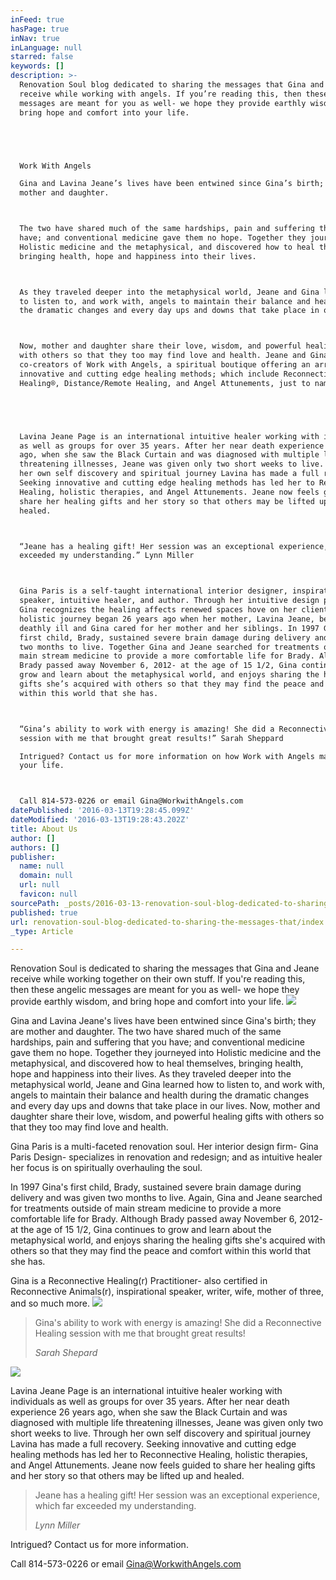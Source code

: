 ```yaml
---
inFeed: true
hasPage: true
inNav: true
inLanguage: null
starred: false
keywords: []
description: >-
  Renovation Soul blog dedicated to sharing the messages that Gina and Jeane
  receive while working with angels. If you’re reading this, then these angelic
  messages are meant for you as well- we hope they provide earthly wisdom, and
  bring hope and comfort into your life.





  Work With Angels

  Gina and Lavina Jeane’s lives have been entwined since Gina’s birth; they are
  mother and daughter.



  The two have shared much of the same hardships, pain and suffering that you
  have; and conventional medicine gave them no hope. Together they journeyed into
  Holistic medicine and the metaphysical, and discovered how to heal themselves,
  bringing health, hope and happiness into their lives.



  As they traveled deeper into the metaphysical world, Jeane and Gina learned how
  to listen to, and work with, angels to maintain their balance and health during
  the dramatic changes and every day ups and downs that take place in our lives.



  Now, mother and daughter share their love, wisdom, and powerful healing gifts
  with others so that they too may find love and health. Jeane and Gina are
  co-creators of Work with Angels, a spiritual boutique offering an array of
  innovative and cutting edge healing methods; which include Reconnective
  Healing®, Distance/Remote Healing, and Angel Attunements, just to name a few.





  Lavina Jeane Page is an international intuitive healer working with individuals
  as well as groups for over 35 years. After her near death experience 26 years
  ago, when she saw the Black Curtain and was diagnosed with multiple life
  threatening illnesses, Jeane was given only two short weeks to live. Through
  her own self discovery and spiritual journey Lavina has made a full recovery.
  Seeking innovative and cutting edge healing methods has led her to Reconnective
  Healing, holistic therapies, and Angel Attunements. Jeane now feels guided to
  share her healing gifts and her story so that others may be lifted up and
  healed.



  “Jeane has a healing gift! Her session was an exceptional experience, which far
  exceeded my understanding.” Lynn Miller



  Gina Paris is a self-taught international interior designer, inspirational
  speaker, intuitive healer, and author. Through her intuitive design process,
  Gina recognizes the healing affects renewed spaces hove on her clients. Gina’s
  holistic journey began 26 years ago when her mother, Lavina Jeane, became
  deathly ill and Gina cared for her mother and her siblings. In 1997 Gina’s
  first child, Brady, sustained severe brain damage during delivery and was given
  two months to live. Together Gina and Jeane searched for treatments outside of
  main stream medicine to provide a more comfortable life for Brady. Although
  Brady passed away November 6, 2012- at the age of 15 1/2, Gina continues to
  grow and learn about the metaphysical world, and enjoys sharing the healing
  gifts she’s acquired with others so that they may find the peace and comfort
  within this world that she has.



  “Gina’s ability to work with energy is amazing! She did a Reconnective Healing
  session with me that brought great results!” Sarah Sheppard

  Intrigued? Contact us for more information on how Work with Angels may heal
  your life.



  Call 814-573-0226 or email Gina@WorkwithAngels.com
datePublished: '2016-03-13T19:28:45.099Z'
dateModified: '2016-03-13T19:28:43.202Z'
title: About Us
author: []
authors: []
publisher:
  name: null
  domain: null
  url: null
  favicon: null
sourcePath: _posts/2016-03-13-renovation-soul-blog-dedicated-to-sharing-the-messages-that.md
published: true
url: renovation-soul-blog-dedicated-to-sharing-the-messages-that/index.html
_type: Article

---
```

Renovation Soul is dedicated to sharing the messages that Gina and Jeane receive while working together on their own stuff. If you're reading this, then these angelic messages are meant for you as well- we hope they provide earthly wisdom, and bring hope and comfort into your life. ![](https://the-grid-user-content.s3-us-west-2.amazonaws.com/56ceecf9-20b7-4405-827e-205b6f24f784.jpg)

Gina and Lavina Jeane's lives have been entwined since Gina's birth; they are mother and daughter.
The two have shared much of the same hardships, pain and suffering that you have; and conventional medicine gave them no hope. Together they journeyed into Holistic medicine and the metaphysical, and discovered how to heal themselves, bringing health, hope and happiness into their lives.
As they traveled deeper into the metaphysical world, Jeane and Gina learned how to listen to, and work with, angels to maintain their balance and health during the dramatic changes and every day ups and downs that take place in our lives.
Now, mother and daughter share their love, wisdom, and powerful healing gifts with others so that they too may find love and health. 

Gina Paris is a multi-faceted renovation soul. Her interior design firm- Gina Paris Design- specializes in renovation and redesign; and as intuitive healer her focus is on spiritually overhauling the soul.  

In 1997 Gina's first child, Brady, sustained severe brain damage during delivery and was given two months to live. Again, Gina and Jeane searched for treatments outside of main stream medicine to provide a more comfortable life for Brady. Although Brady passed away November 6, 2012- at the age of 15 1/2, Gina continues to grow and learn about the metaphysical world, and enjoys sharing the healing gifts she's acquired with others so that they may find the peace and comfort within this world that she has. 

Gina is a Reconnective Healing(r) Practitioner- also certified in Reconnective Animals(r), inspirational speaker, writer, wife, mother of three, and so much more.
![](https://the-grid-user-content.s3-us-west-2.amazonaws.com/d15c3387-0ee4-493a-9366-d2cc230c1334.jpg)

> Gina's ability to work with energy is amazing! She did a Reconnective Healing session with me that brought great results! 
> 
> _Sarah Shepard_

![](https://the-grid-user-content.s3-us-west-2.amazonaws.com/54338184-1df1-4a00-b588-51a515419802.jpg)

Lavina Jeane Page is an international intuitive healer working with individuals as well as groups for over 35 years. After her near death experience 26 years ago, when she saw the Black Curtain and was diagnosed with multiple life threatening illnesses, Jeane was given only two short weeks to live. Through her own self discovery and spiritual journey Lavina has made a full recovery. Seeking innovative and cutting edge healing methods has led her to Reconnective Healing, holistic therapies, and Angel Attunements. Jeane now feels guided to share her healing gifts and her story so that others may be lifted up and healed.  
> 
> Jeane has a healing gift! Her session was an exceptional experience, which far exceeded my understanding.
> 
> _Lynn Miller_

Intrigued? Contact us for more information. 

Call 814-573-0226 or email Gina@WorkwithAngels.com